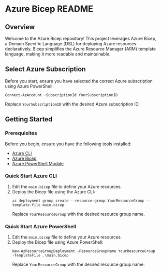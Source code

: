 <body>

  <h1>Azure Bicep README</h1>

  <h2>Overview</h2>

  <p>Welcome to the Azure Bicep repository! This project leverages Azure Bicep, a Domain Specific Language (DSL) for deploying Azure resources declaratively. Bicep simplifies the Azure Resource Manager (ARM) template language, making it more readable and maintainable.</p>

  <h2>Select Azure Subscription</h2>

  <p>Before you start, ensure you have selected the correct Azure subscription using Azure PowerShell:</p>

  <pre><code>Connect-AzAccount -SubscriptionId YourSubscriptionID</code></pre>
  <p>Replace <code>YourSubscriptionID</code> with the desired Azure subscription ID.</p>

  <h2>Getting Started</h2>

  <h3>Prerequisites</h3>

  <p>Before you begin, ensure you have the following tools installed:</p>

  <ul>
    <li><a href="https://docs.microsoft.com/en-us/cli/azure/install-azure-cli">Azure CLI</a></li>
    <li><a href="https://docs.microsoft.com/en-us/azure/azure-resource-manager/bicep/install">Azure Bicep</a></li>
    <li><a href="https://docs.microsoft.com/en-us/powershell/scripting/install/installing-powershell">Azure PowerShell Module</a></li>
  </ul>

  <h3>Quick Start Azure CLI</h3>

  <ol>
    <li>Edit the <code>main.bicep</code> file to define your Azure resources.</li>
    <li>Deploy the Bicep file using the Azure CLI:
      <pre><code>az deployment group create --resource-group YourResourceGroup --template-file main.bicep</code></pre>
      Replace <code>YourResourceGroup</code> with the desired resource group name.
    </li>
  </ol>

  <h3>Quick Start Azure PowerShell</h3>

  <ol>
    <li>Edit the <code>main.bicep</code> file to define your Azure resources.</li>
    <li>Deploy the Bicep file using Azure PowerShell:
      <pre><code>New-AzResourceGroupDeployment -ResourceGroupName YourResourceGroup -TemplateFile .\main.bicep</code></pre>
      Replace <code>YourResourceGroup</code> with the desired resource group name.
    </li>
  </ol>

</body>

</html>
